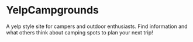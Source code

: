 # YelpCampgrounds
A yelp style site for campers and outdoor enthusiasts. Find information and what others think about camping spots to plan your next trip!

